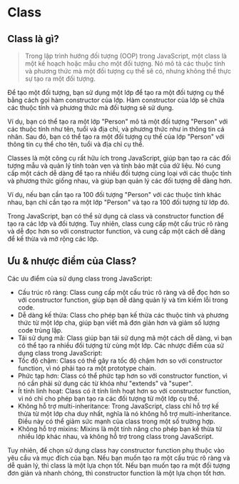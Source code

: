 # Class

## Class là gì?
> Trong lập trình hướng đối tượng (OOP) trong JavaScript, một class là một kế hoạch hoặc mẫu cho một đối tượng. Nó mô tả các thuộc tính và phương thức mà một đối tượng cụ thể sẽ có, nhưng không thể thực sự tạo ra một đối tượng.

Để tạo một đối tượng, bạn sử dụng một lớp để tạo ra một đối tượng cụ thể bằng cách gọi hàm constructor của lớp. Hàm constructor của lớp sẽ chứa các thuộc tính và phương thức mà đối tượng sẽ sử dụng.

Ví dụ, bạn có thể tạo ra một lớp "Person" mô tả một đối tượng "Person" với các thuộc tính như tên, tuổi và địa chỉ, và phương thức như in thông tin cá nhân. Sau đó, bạn có thể tạo ra một đối tượng cụ thể của lớp "Person" với thông tin cụ thể cho tên, tuổi và địa chỉ cụ thể.

Classes là một công cụ rất hữu ích trong JavaScript, giúp bạn tạo ra các đối tượng mẫu và quản lý tính toàn vẹn và tính bảo mật của dữ liệu. Nó cung cấp một cách dễ dàng để tạo ra nhiều đối tượng cùng loại với các thuộc tính và phương thức giống nhau, và giúp bạn quản lý các đối tượng dễ dàng hơn.

Ví dụ, nếu bạn cần tạo ra 100 đối tượng "Person" với các thuộc tính khác nhau, bạn chỉ cần tạo ra một lớp "Person" và tạo ra 100 đối tượng từ lớp đó.

Trong JavaScript, bạn có thể sử dụng cả class và constructor function để tạo ra các lớp và đối tượng. Tuy nhiên, class cung cấp một cấu trúc rõ ràng và dễ đọc hơn so với constructor function, và cung cấp một cách dễ dàng để kế thừa và mở rộng các lớp.

## Ưu & nhược điểm của Class?
Các ưu điểm của sử dụng class trong JavaScript:
- Cấu trúc rõ ràng: Class cung cấp một cấu trúc rõ ràng và dễ đọc hơn so với constructor function, giúp bạn dễ dàng quản lý và tìm kiếm lỗi trong code.
- Dễ dàng kế thừa: Class cho phép bạn kế thừa các thuộc tính và phương thức từ một lớp cha, giúp bạn viết mã đơn giản hơn và giảm số lượng code trùng lặp.
- Tái sử dụng mã: Class giúp bạn tái sử dụng mã một cách dễ dàng, vì bạn có thể tạo ra nhiều đối tượng từ cùng một lớp.
Các nhược điểm của sử dụng class trong JavaScript:
- Tốc độ chậm: Class có thể gây ra tốc độ chậm hơn so với constructor function, vì nó phải tạo ra một prototype chain.
- Phức tạp hơn: Class có thể phức tạp hơn so với constructor function, vì nó cần phải sử dụng các từ khóa như "extends" và "super".
- Ít tính linh hoạt: Class có ít tính linh hoạt hơn so với constructor function, vì nó chỉ cho phép bạn tạo ra các đối tượng từ một lớp cụ thể.
- Không hỗ trợ multi-inheritance: Trong JavaScript, class chỉ hỗ trợ kế thừa từ một lớp cha duy nhất, nghĩa là nó không hỗ trợ multi-inheritance. Điều này có thể giảm sức mạnh của class trong một số trường hợp.
- Không hỗ trợ mixins: Mixins là một tính năng cho phép bạn kế thừa từ nhiều lớp khác nhau, và không hỗ trợ trong class trong JavaScript.

Tuy nhiên, để chọn sử dụng class hay constructor function phụ thuộc vào yêu cầu và mục đích của bạn. Nếu bạn muốn tạo ra một cấu trúc rõ ràng và dễ quản lý, thì class là một lựa chọn tốt. Nếu bạn muốn tạo ra một đối tượng đơn giản và nhanh chóng, thì constructor function là một lựa chọn tốt hơn.






